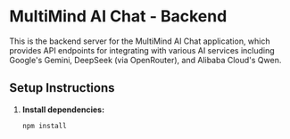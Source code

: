 # MultiMind AI Chat - Backend

This is the backend server for the MultiMind AI Chat application, which provides API endpoints for integrating with various AI services including Google's Gemini, DeepSeek (via OpenRouter), and Alibaba Cloud's Qwen.

## Setup Instructions

1. **Install dependencies:**
   ```bash
   npm install
